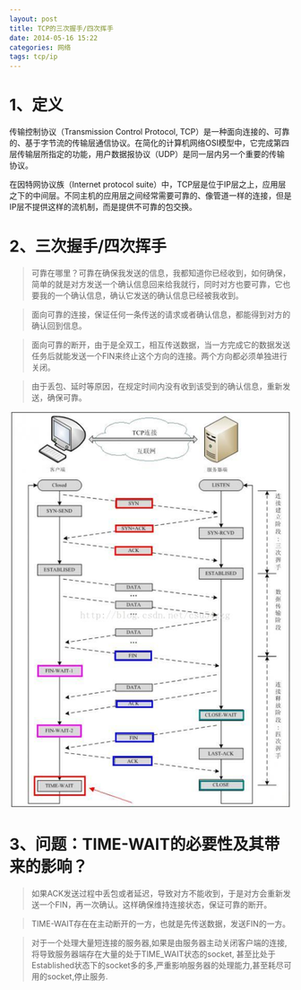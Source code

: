 ```yaml
---
layout: post
title: TCP的三次握手/四次挥手
date: 2014-05-16 15:22
categories: 网络
tags: tcp/ip
---
```



# 1、定义
>
传输控制协议（Transmission Control Protocol, TCP）是一种面向连接的、可靠的、基于字节流的传输层通信协议。在简化的计算机网络OSI模型中，它完成第四层传输层所指定的功能，用户数据报协议（UDP）是同一层内另一个重要的传输协议。
>
在因特网协议族（Internet protocol suite）中，TCP层是位于IP层之上，应用层之下的中间层。不同主机的应用层之间经常需要可靠的、像管道一样的连接，但是IP层不提供这样的流机制，而是提供不可靠的包交换。

# 2、三次握手/四次挥手

>可靠在哪里？可靠在确保我发送的信息，我都知道你已经收到，如何确保，简单的就是对方发送一个确认信息回来给我就行，同时对方也要可靠，它也要我的一个确认信息，确认它发送的确认信息已经被我收到。

>面向可靠的连接，保证任何一条传送的请求或者确认信息，都能得到对方的确认回到信息。

>面向可靠的断开，由于是全双工，相互传送数据，当一方完成它的数据发送任务后就能发送一个FIN来终止这个方向的连接。两个方向都必须单独进行关闭。

>由于丢包、延时等原因，在规定时间内没有收到该受到的确认信息，重新发送，确保可靠。  

![](/assets/2014-05-16-tcp-ip-三次握手-四次挥手图.jpg)

# 3、问题：TIME-WAIT的必要性及其带来的影响？

>如果ACK发送过程中丢包或者延迟，导致对方不能收到，于是对方会重新发送一个FIN，再一次确认。这样确保维持连接状态，保证可靠的断开。

>TIME-WAIT存在在主动断开的一方，也就是先传送数据，发送FIN的一方。

>对于一个处理大量短连接的服务器,如果是由服务器主动关闭客户端的连接,将导致服务器端存在大量的处于TIME_WAIT状态的socket, 甚至比处于Established状态下的socket多的多,严重影响服务器的处理能力,甚至耗尽可用的socket,停止服务.
